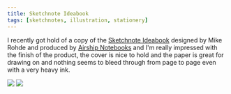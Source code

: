 ```yaml
---
title: Sketchnote Ideabook
tags: [sketchnotes, illustration, stationery]
---
```


I recently got hold of a copy of the [Sketchnote Ideabook](https://sketchnoteideabook.com) designed by Mike Rohde and produced by 
[Airship Notebooks](https://airship.store/products/sketchnote-ideabook) and I'm really impressed with the finish of the product, 
the cover is nice to hold and the paper is great for drawing on and nothing seems to bleed through from page to page even with a very 
heavy ink. 

<img src="/img/posts/sketchnote-ideabook/front.jpg" />

<img src="/img/posts/sketchnote-ideabook/back.jpg" />

